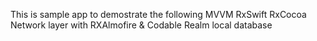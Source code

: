 This is sample app to demostrate the following 
MVVM 
RxSwift 
RxCocoa 
Network layer with RXAlmofire & Codable 
Realm local database

